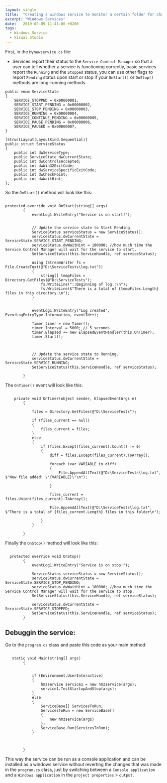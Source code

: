 ```yaml
---
layout: single
title:  "Creating a windows service to monitor a certain folder for changes"
excerpt: "Windows Services"
date:   2019-05-09 11:41:00 +0200
tags:
  - Windows Service 
  - Visual Studio
---
```


First, in the `Mynewservice.cs` file:

- Services report their status to the `Service Control Manager` so that a user can tell whether a service is functioning correctly, basic services report the `Running` and the `Stopped` status, you can use other flags to report `Pending` status upon start or stop if your `OnStart()` or `OnStop()` methods are long-running methods.

```
public enum ServiceState
{
    SERVICE_STOPPED = 0x00000001,
    SERVICE_START_PENDING = 0x00000002,
    SERVICE_STOP_PENDING = 0x00000003,
    SERVICE_RUNNING = 0x00000004,
    SERVICE_CONTINUE_PENDING = 0x00000005,
    SERVICE_PAUSE_PENDING = 0x00000006,
    SERVICE_PAUSED = 0x00000007,
}

[StructLayout(LayoutKind.Sequential)]
public struct ServiceStatus
{
    public int dwServiceType;
    public ServiceState dwCurrentState;
    public int dwControlsAccepted;
    public int dwWin32ExitCode;
    public int dwServiceSpecificExitCode;
    public int dwCheckPoint;
    public int dwWaitHint;
};

```

So the `OnStart()` method will look like this:

```

protected override void OnStart(string[] args)
        {
            eventLog1.WriteEntry("Service is on start!");


            // Update the service state to Start Pending.
            ServiceStatus serviceStatus = new ServiceStatus();
            serviceStatus.dwCurrentState = ServiceState.SERVICE_START_PENDING;
            serviceStatus.dwWaitHint = 100000; //how much time the Service Control Manager will wait for the service to start.
            SetServiceStatus(this.ServiceHandle, ref serviceStatus);

            using (StreamWriter fs = File.CreateText(@"D:\ServiceTests\log.txt"))
            {
                string[] tempFiles = Directory.GetFiles(@"D:\ServiceTests");
                fs.WriteLine("::Beginning of log::\n");
                fs.WriteLine($"There is a total of {tempFiles.Length} files in this directory.\n");
            }


            eventLog1.WriteEntry("Log created", EventLogEntryType.Information, eventId++);

            Timer timer = new Timer();
            timer.Interval = 5000; // 5 seconds
            timer.Elapsed += new ElapsedEventHandler(this.OnTimer);
            timer.Start();



            // Update the service state to Running.
            serviceStatus.dwCurrentState = ServiceState.SERVICE_RUNNING;
            SetServiceStatus(this.ServiceHandle, ref serviceStatus);

        }

```

The `OnTimer()` event will look like this:

```

    private void OnTimer(object sender, ElapsedEventArgs e)
        {

            files = Directory.GetFiles(@"D:\ServiceTests");

            if (files_current == null)
            {
                files_current = files; 
            }
            else
            {
                if (files.Except(files_current).Count() != 0)
                {
                    diff = files.Except(files_current).ToArray();

                    foreach (var VARIABLE in diff)
                    {
                        File.AppendAllText(@"D:\ServiceTests\log.txt", $"New file added: \"{VARIABLE}\"\n");

                    }

                    files_current = files.Union(files_current).ToArray();

                    File.AppendAllText(@"D:\ServiceTests\log.txt", $"There is a total of {files_current.Length} files in this folder\n");

                }
            }

        }

```

Finally the `OnStop()` method will look like this:

```

  protected override void OnStop()
        {
            eventLog1.WriteEntry("Service is on stop!");

            ServiceStatus serviceStatus = new ServiceStatus();
            serviceStatus.dwCurrentState = ServiceState.SERVICE_STOP_PENDING;
            serviceStatus.dwWaitHint = 100000; //how much time the Service Control Manager will wait for the service to stop.
            SetServiceStatus(this.ServiceHandle, ref serviceStatus);

            serviceStatus.dwCurrentState = ServiceState.SERVICE_STOPPED;
            SetServiceStatus(this.ServiceHandle, ref serviceStatus);
        }

```

## Debuggin the service:

Go to the `program.cs` class and paste this code as your main method:

```

   static void Main(string[] args)
        {


            if (Environment.UserInteractive)
            {
                hmzservice service1 = new hmzservice(args);
                service1.TestStartupAndStop(args);
            }
            else
            {
                ServiceBase[] ServicesToRun;
                ServicesToRun = new ServiceBase[]
                {
                    new hmzservice(args)
                };
                ServiceBase.Run(ServicesToRun);
            }



        }

```

This way the service can be run as a console application and can be installed as a windows service without reverting the changes that was made in the `program.cs` class, just by switching between a `Console application` and a `Windows application` in the `project properties` > `output`.